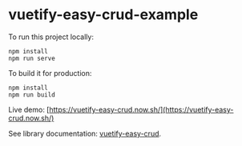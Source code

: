 # vuetify-easy-crud-example

To run this project locally:
```
npm install
npm run serve
```

To build it for production: 
```
npm install
npm run build
```

Live demo: [https://vuetify-easy-crud.now.sh/](https://vuetify-easy-crud.now.sh/)

See library documentation: [vuetify-easy-crud](https://github.com/tomasmigone/vuetify-easy-crud).


